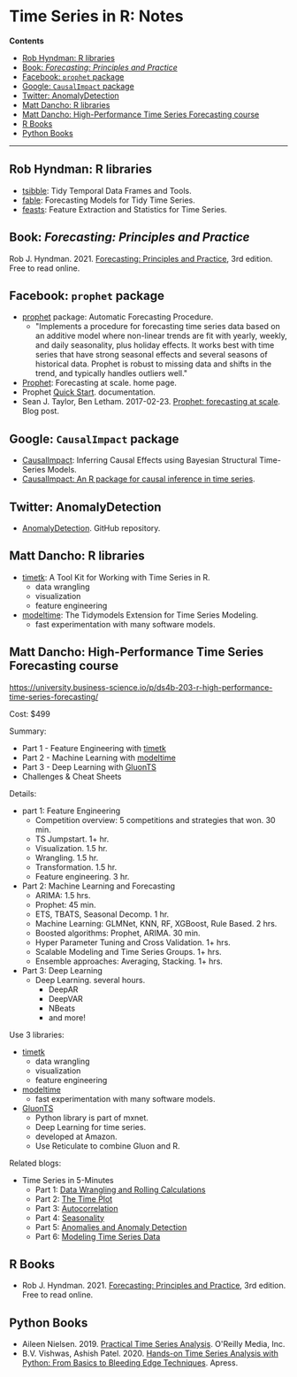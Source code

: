 # Time Series in R: Notes

**Contents**

* [Rob Hyndman: R libraries](#rob-hyndman-r-libraries)
* [Book: _Forecasting: Principles and Practice_](#book-forecasting-principles-and-practice)
* [Facebook: `prophet` package](#facebook-prophet-package)
* [Google: `CausalImpact` package](#google-causalimpact-package)
* [Twitter: AnomalyDetection](#twitter-anomalydetection)
* [Matt Dancho: R libraries](#matt-dancho-r-libraries)
* [Matt Dancho: High-Performance Time Series Forecasting course](#matt-dancho-high-performance-time-series-forecasting-course)
* [R Books](#r-books)
* [Python Books](#python-books)

---

## Rob Hyndman: R libraries
* [tsibble](https://cran.r-project.org/package=tsibble): Tidy Temporal Data Frames and Tools.
* [fable](https://cran.r-project.org/package=fable): Forecasting Models for Tidy Time Series.
* [feasts](https://cran.r-project.org/package=feasts): Feature Extraction and Statistics for Time Series.

## Book: _Forecasting: Principles and Practice_
Rob J. Hyndman. 2021. [Forecasting: Principles and Practice](https://otexts.com/fpp3/), 3rd edition. Free to read online.

## Facebook: `prophet` package
* [prophet](https://cran.r-project.org/package=prophet) package: Automatic Forecasting Procedure.
    * "Implements a procedure for forecasting time series data based on an additive model where non-linear trends are fit with yearly, weekly, and daily seasonality, plus holiday effects. It works best with time series that have strong seasonal effects and several seasons of historical data. Prophet is robust to missing data and shifts in the trend, and typically handles outliers well."
* [Prophet](https://facebook.github.io/prophet/): Forecasting at scale. home page.
* Prophet [Quick Start](https://facebook.github.io/prophet/docs/quick_start.html). documentation.
* Sean J. Taylor, Ben Letham. 2017-02-23. [Prophet: forecasting at scale](https://research.fb.com/blog/2017/02/prophet-forecasting-at-scale/). Blog post.

## Google: `CausalImpact` package
* [CausalImpact](https://cran.r-project.org/package=CausalImpact): Inferring Causal Effects using Bayesian Structural Time-Series Models.
* [CausalImpact: An R package for causal inference in time series](https://google.github.io/CausalImpact/).

## Twitter: AnomalyDetection
* [AnomalyDetection](https://github.com/twitter/AnomalyDetection). GitHub repository.

## Matt Dancho: R libraries
* [timetk](https://cran.r-project.org/package=timetk): A Tool Kit for Working with Time Series in R.
    * data wrangling
    * visualization
    * feature engineering
* [modeltime](https://cran.r-project.org/package=modeltime): The Tidymodels Extension for Time Series Modeling.
    * fast experimentation with many software models.

## Matt Dancho: High-Performance Time Series Forecasting course
https://university.business-science.io/p/ds4b-203-r-high-performance-time-series-forecasting/

Cost: $499

Summary:

* Part 1 - Feature Engineering with [timetk](https://cran.r-project.org/package=timetk)
* Part 2 - Machine Learning with [modeltime](https://cran.r-project.org/package=modeltime)
* Part 3 - Deep Learning with [GluonTS](https://gluon-ts.mxnet.io/)
* Challenges & Cheat Sheets

Details:

* part 1: Feature Engineering
    * Competition overview: 5 competitions and strategies that won. 30 min.
    * TS Jumpstart. 1+ hr.
    * Visualization. 1.5 hr.
    * Wrangling. 1.5 hr.
    * Transformation. 1.5 hr.
    * Feature engineering. 3 hr.
* Part 2: Machine Learning and Forecasting
    * ARIMA: 1.5 hrs.
    * Prophet: 45 min.
    * ETS, TBATS, Seasonal Decomp. 1 hr.
    * Machine Learning: GLMNet, KNN, RF, XGBoost, Rule Based. 2 hrs.
    * Boosted algorithms: Prophet, ARIMA. 30 min.
    * Hyper Parameter Tuning and Cross Validation. 1+ hrs.
    * Scalable Modeling and Time Series Groups. 1+ hrs.
    * Ensemble approaches: Averaging, Stacking. 1+ hrs.
* Part 3: Deep Learning
    * Deep Learning. several hours.
        * DeepAR
        * DeepVAR
        * NBeats
        * and more!

Use 3 libraries:

* [timetk](https://cran.r-project.org/package=timetk)
    * data wrangling
    * visualization
    * feature engineering
* [modeltime](https://cran.r-project.org/package=modeltime)
    * fast experimentation with many software models.
* [GluonTS](https://gluon-ts.mxnet.io/)
    * Python library is part of mxnet.
    * Deep Learning for time series.
    * developed at Amazon.
    * Use Reticulate to combine Gluon and R.

Related blogs:

* Time Series in 5-Minutes
    * Part 1: [Data Wrangling and Rolling Calculations](https://www.business-science.io/code-tools/2020/08/19/five-minute-time-series-rolling-calculations.html)
    * Part 2: [The Time Plot](https://www.business-science.io/code-tools/2020/06/08/five-minute-time-series-time-plot.html)
    * Part 3: [Autocorrelation](https://www.business-science.io/code-tools/2020/06/17/five-minute-time-series-part-2.html)
    * Part 4: [Seasonality](https://www.business-science.io/code-tools/2020/08/26/five-minute-time-series-seasonality.html)
    * Part 5: [Anomalies and Anomaly Detection](https://www.business-science.io/code-tools/2020/09/02/five-minute-time-series-anomaly-detection.html)
    * Part 6: [Modeling Time Series Data](https://www.business-science.io/code-tools/2020/09/09/five-minute-time-series-modeling-data.html)

## R Books
* Rob J. Hyndman. 2021. [Forecasting: Principles and Practice](https://otexts.com/fpp3/), 3rd edition. Free to read online.

## Python Books
* Aileen Nielsen. 2019. [Practical Time Series Analysis](https://learning.oreilly.com/library/view/practical-time-series/9781492041641/). O'Reilly Media, Inc.
* B.V. Vishwas, Ashish Patel. 2020. [Hands-on Time Series Analysis with Python: From Basics to Bleeding Edge Techniques](https://learning.oreilly.com/library/view/hands-on-time-series/9781484259924/). Apress.
